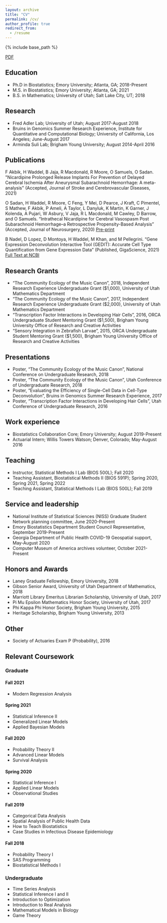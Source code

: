 ```yaml
---
layout: archive
title: "CV"
permalink: /cv/
author_profile: true
redirect_from:
  - /resume
---
```


{% include base_path %}

[PDF](https://github.com/hbwddl/hbwddl.github.io/blob/master/files/Waddel_CV_20221129.pdf)

Education
------
* Ph.D in Biostatistics; Emory University; Atlanta, GA; 2018-Present
* M.S. in Biostatistics; Emory University; Atlanta, GA; 2021
* B.S. in Mathematics; University of Utah; Salt Lake City, UT; 2018

Research
------
* Fred Adler Lab; University of Utah; August 2017-August 2018
* Bruins in Genomics Summer Research Experience, Institute for Quantitative and Computational Biology; University of California, Los Angeles; June-August 2017
* Arminda Suli Lab; Brigham Young University; August 2014-April 2016
 
Publications
------
F Akbik, H Waddel, B Jaja, R Macdonald, R Moore, O Samuels, O Sadan. "Nicardipine Prolonged Release Implants For Prevention of Delayed Cerebral Ischemia After Aneurysmal Subarachnoid Hemorrhage: A meta-analysis" (Accepted, Journal of Stroke and Cerebrovascular Diseases, 2021)

O Sadan, H Waddel, R Moore, C Feng, Y Mei, D Pearce, J Kraft, C Pimentel, S Mathew, F Akbik, P Ameli, A Taylor, L Danyluk, K Martin, K Garner, J Kolenda, A Pujari, W Asbury, V Jaja, R L Macdonald, M Cawley, D Barrow, and O Samuels. “Intrathecal Nicardipine for Cerebral Vasospasm Post Subarachnoid Hemorrhage–a Retrospective Propensity-Based Analysis” (Accepted, Journal of Neurosurgery, 2020) [Pre-print](https://www.medrxiv.org/content/10.1101/2020.08.31.20185181v2)
 
B Nadel, D Lopez, D Montoya, H Waddel, M Khan, and M Pellegrini. “Gene Expression Deconvolution Interactive Tool (GEDIT): Accurate Cell Type Quantification from Gene Expression Data” (Published, GigaScience, 2021) [Full Text at NCBI](https://www.ncbi.nlm.nih.gov/pmc/articles/PMC7931818/)

Research Grants
------
* “The Community Ecology of the Music Canon”, 2018, Independent Research Experience Undergraduate Grant ($1,000), University of Utah Mathematics Department
* “The Community Ecology of the Music Canon”, 2017, Independent Research Experience Undergraduate Grant ($2,000), University of Utah Mathematics Department
* “Transcription Factor Interactions in Developing Hair Cells”, 2016, ORCA Undergraduate Student Mentoring Grant ($1,500), Brigham Young University Office of Research and Creative Activities
* “Sensory Integration in Zebrafish Larvae”, 2015, ORCA Undergraduate Student Mentoring Grant ($1,500), Brigham Young University Office of Research and Creative Activities

Presentations
------
* Poster, “The Community Ecology of the Music Canon”, National Conference on Undergraduate Research, 2018
* Poster, “The Community Ecology of the Music Canon”, Utah Conference of Undergraduate Research, 2018
* Poster, “Evaluating the Efficiency of Single-Cell Data in Cell-Type Deconvolution”, Bruins in Genomics Summer Research Experience, 2017
* Poster, “Transcription Factor Interactions in Developing Hair Cells”, Utah Conference of Undergraduate Research, 2016


Work experience
------
* Biostatistics Collaboration Core; Emory University; August 2019-Present
* Actuarial Intern; Willis Towers Watson; Denver, Colorado; May-August 2016
  
Teaching
------
* Instructor, Statistical Methods I Lab (BIOS 500L); Fall 2020
* Teaching Assistant, Biostatistical Methods II (BIOS 591P); Spring 2020, Spring 2021, Spring 2022
* Teaching Assistant, Statistical Methods I Lab (BIOS 500L); Fall 2019

Service and leadership
------
* National Institute of Statistical Sciences (NISS) Graduate Student Network planning committee, June 2020-Present
* Emory Biostatistics Department Student Council Representative, September 2019-Present
* Georgia Department of Public Health COVID-19 Geospatial support, May-August 2020
* Computer Museum of America archives volunteer, October 2021-Present


Honors and Awards
------
* Laney Graduate Fellowship, Emory University, 2018
* Gibson Senior Award, University of Utah Department of Mathematics, 2018
* Marriott Library Emeritus Librarian Scholarship, University of Utah, 2017
* Pi Mu Epsilon Mathematics Honor Society, University of Utah, 2017
* Phi Kappa Phi Honor Society, Brigham Young University, 2015
* Heritage Scholarship, Brigham Young University, 2013

Other
------
* Society of Actuaries Exam P (Probability), 2016

Relevant Coursework
------

### Graduate

#### Fall 2021

* Modern Regression Analysis

#### Spring 2021

* Statistical Inference II
* Generalized Linear Models
* Applied Bayesian Models

#### Fall 2020

* Probability Theory II
* Advanced Linear Models
* Survival Analysis

#### Spring 2020

* Statistical Inference I
* Applied Linear Models
* Observational Studies

#### Fall 2019

* Categorical Data Analysis
* Spatial Analysis of Public Health Data
* How to Teach Biostatistics
* Case Studies in Infectious Disease Epidemiology

#### Fall 2018

* Probability Theory I
* SAS Programming
* Biostatistical Methods I

### Undergraduate

* Time Series Analysis
* Statistical Inference I and II
* Introduction to Optimization
* Introduction to Real Analysis
* Mathematical Models in Biology
* Game Theory
